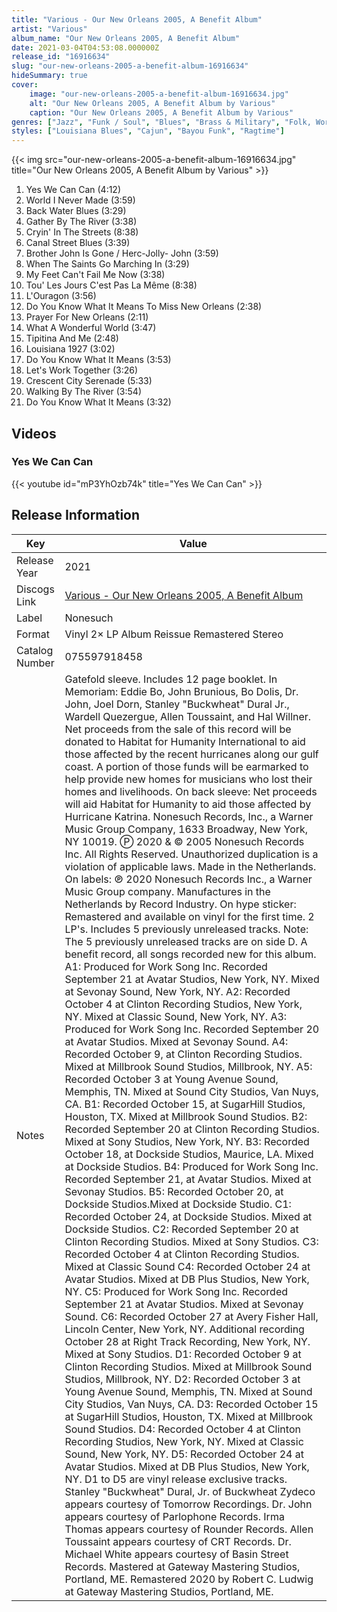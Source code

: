 ```yaml
---
title: "Various - Our New Orleans 2005, A Benefit Album"
artist: "Various"
album_name: "Our New Orleans 2005, A Benefit Album"
date: 2021-03-04T04:53:08.000000Z
release_id: "16916634"
slug: "our-new-orleans-2005-a-benefit-album-16916634"
hideSummary: true
cover:
    image: "our-new-orleans-2005-a-benefit-album-16916634.jpg"
    alt: "Our New Orleans 2005, A Benefit Album by Various"
    caption: "Our New Orleans 2005, A Benefit Album by Various"
genres: ["Jazz", "Funk / Soul", "Blues", "Brass & Military", "Folk, World, & Country"]
styles: ["Louisiana Blues", "Cajun", "Bayou Funk", "Ragtime"]
---
```


{{< img src="our-new-orleans-2005-a-benefit-album-16916634.jpg" title="Our New Orleans 2005, A Benefit Album by Various" >}}

<!-- section break -->

1. Yes We Can Can (4:12)
2. World I Never Made (3:59)
3. Back Water Blues (3:29)
4. Gather By The River (3:38)
5. Cryin' In The Streets (8:38)
6. Canal Street Blues (3:39)
7. Brother John Is Gone / Herc-Jolly- John (3:59)
8. When The Saints Go Marching In (3:29)
9. My Feet Can't Fail Me Now (3:38)
10. Tou' Les Jours C'est Pas La Même (8:38)
11. L'Ouragon (3:56)
12. Do You Know What It Means To Miss New Orleans (2:38)
13. Prayer For New Orleans (2:11)
14. What A Wonderful World (3:47)
15. Tipitina And Me (2:48)
16. Louisiana 1927 (3:02)
17. Do You Know What It Means (3:53)
18. Let's Work Together (3:26)
19. Crescent City Serenade (5:33)
20. Walking By The River (3:54)
21. Do You Know What It Means (3:32)

<!-- section break -->




## Videos
### Yes We Can Can
{{< youtube id="mP3YhOzb74k" title="Yes We Can Can" >}}<br>



## Release Information
|  Key           | Value                                                |
| ---------------| ---------------------------------------------------- |
| Release Year   | 2021                                   |
| Discogs Link   | [Various - Our New Orleans 2005, A Benefit Album](https://www.discogs.com/release/16916634-Various-Our-New-Orleans-2005-A-Benefit-Album) |
| Label          | Nonesuch |
| Format         | Vinyl 2× LP Album Reissue Remastered Stereo |
| Catalog Number | 075597918458 |
| Notes | Gatefold sleeve. Includes 12 page booklet.  In Memoriam: Eddie Bo, John Brunious, Bo Dolis, Dr. John, Joel Dorn, Stanley "Buckwheat" Dural Jr., Wardell Quezergue, Allen Toussaint, and Hal Willner.   Net proceeds from the sale of this record will be donated to Habitat for Humanity International to aid those affected by the recent hurricanes along our gulf coast. A portion of those funds will be earmarked to help provide new homes for musicians who lost their homes and livelihoods.  On back sleeve: Net proceeds will aid Habitat for Humanity to aid those affected by Hurricane Katrina. Nonesuch Records, Inc., a Warner Music Group Company, 1633 Broadway, New York, NY 10019. Ⓟ 2020 & © 2005 Nonesuch Records Inc. All Rights Reserved. Unauthorized duplication is a violation of applicable laws. Made in the Netherlands.  On labels:  ℗ 2020 Nonesuch Records Inc., a Warner Music Group company. Manufactures in the Netherlands by Record Industry.  On hype sticker: Remastered and available on vinyl for the first time. 2 LP's. Includes 5 previously unreleased tracks.  Note: The 5 previously unreleased tracks are on side D.  A benefit record, all songs recorded new for this album.   A1: Produced for Work Song Inc. Recorded September 21 at Avatar Studios, New York, NY. Mixed at Sevonay Sound, New York, NY. A2: Recorded October 4 at Clinton Recording Studios, New York, NY. Mixed at Classic Sound, New York, NY. A3: Produced for Work Song Inc. Recorded September 20 at Avatar Studios. Mixed at Sevonay Sound. A4: Recorded October 9, at Clinton Recording Studios. Mixed at Millbrook Sound Studios, Millbrook, NY. A5: Recorded October 3 at Young Avenue Sound, Memphis, TN. Mixed at Sound City Studios, Van Nuys, CA. B1: Recorded October 15, at SugarHill Studios, Houston, TX. Mixed at Millbrook Sound Studios. B2: Recorded September 20 at Clinton Recording Studios. Mixed at Sony Studios, New York, NY. B3: Recorded October 18, at Dockside Studios, Maurice, LA. Mixed at Dockside Studios. B4: Produced for Work Song Inc. Recorded September 21, at Avatar Studios. Mixed at Sevonay Studios. B5: Recorded October 20, at Dockside Studios.Mixed at Dockside Studio. C1: Recorded October 24, at Dockside Studios. Mixed at Dockside Studios. C2: Recorded September 20 at Clinton Recording Studios. Mixed at Sony Studios. C3: Recorded October 4 at Clinton Recording Studios. Mixed at Classic Sound C4: Recorded October 24 at Avatar Studios. Mixed at DB Plus Studios, New York, NY. C5: Produced for Work Song Inc. Recorded September 21 at Avatar Studios. Mixed at Sevonay Sound. C6: Recorded October 27 at Avery Fisher Hall, Lincoln Center, New York, NY. Additional recording October 28 at Right Track Recording, New York, NY. Mixed at Sony Studios. D1: Recorded October 9 at Clinton Recording Studios. Mixed at Millbrook Sound Studios, Millbrook, NY. D2: Recorded October 3 at Young Avenue Sound, Memphis, TN. Mixed at Sound City Studios, Van Nuys, CA. D3: Recorded October 15 at SugarHill Studios, Houston, TX. Mixed at Millbrook Sound Studios. D4: Recorded October 4 at Clinton Recording Studios, New York, NY. Mixed at Classic Sound, New York, NY. D5: Recorded October 24 at Avatar Studios. Mixed at DB Plus Studios, New York, NY.  D1 to D5 are vinyl release exclusive tracks.  Stanley "Buckwheat" Dural, Jr. of Buckwheat Zydeco appears courtesy of Tomorrow Recordings. Dr. John appears courtesy of Parlophone Records. Irma Thomas appears courtesy of Rounder Records. Allen Toussaint appears courtesy of CRT Records. Dr. Michael White appears courtesy of Basin Street Records.  Mastered at Gateway Mastering Studios, Portland, ME. Remastered 2020 by Robert C. Ludwig at Gateway Mastering Studios, Portland, ME. |